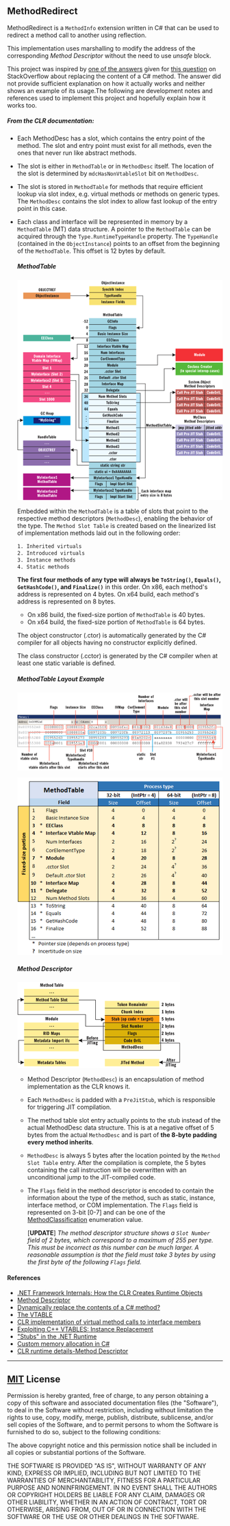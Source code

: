 ## MethodRedirect

MethodRedirect is a `MethodInfo` extension written in C# that can be used to redirect a method call to another using reflection. 

This implementation uses marshalling to modify the address of the corresponding *Method Descriptor* without the need to use *unsafe* block.

This project was inspired by [one of the answers](https://stackoverflow.com/a/55026523/5953306) given for [this question](https://stackoverflow.com/questions/7299097/dynamically-replace-the-contents-of-a-c-sharp-method) on StackOverflow about replacing the content of a C# method. The answer did not provide sufficient explanation on how it actually works and neither shows an example of its usage.The following are development notes and references used to implement this project and hopefully explain how it works too.

##### From the CLR documentation:

  - Each MethodDesc has a slot, which contains the entry point of the method. The slot and entry point must exist for all methods, even the ones that never run like abstract methods.

  - The slot is either in `MethodTable` or in `MethodDesc` itself. The location of the slot is determined by `mdcHasNonVtableSlot` bit on `MethodDesc`.

  - The slot is stored in `MethodTable` for methods that require efficient lookup via slot index, e.g. virtual methods or methods on generic types. The `MethodDesc` contains the slot index to allow fast lookup of the entry point in this case.

  - Each class and interface will be represented in memory by a `MethodTable` (MT) data structure. A pointer to the `MethodTable` can be acquired through the `Type.RuntimeTypeHandle` property. The `TypeHandle` (contained in the `ObjectInstance`) points to an offset from the beginning of the `MethodTable`. This offset is 12 bytes by default.
    
	##### MethodTable

    ![MethodTable Layout](./Assets/Images/methodtable_layout.gif)

    Embedded within the `MethodTable` is a table of slots that point to the respective method descriptors (`MethodDesc`), enabling the behavior of the type. The `Method Slot Table` is created based on the linearized list of implementation methods laid out in the following order:

        1. Inherited virtuals
        2. Introduced virtuals
        3. Instance methods
        4. Static methods

    **The first four methods of any type will always be `ToString()`, `Equals()`, `GetHashCode()`, and `Finalize()`** in this order. On x86, each method's address is represented on  4 bytes. On  x64 build,  each method's address is represented on 8 bytes.
    
      - On x86 build, the fixed-size portion of `MethodTable` is 40 bytes.
      - On x64 build, the fixed-size portion of `MethodTable` is 64 bytes.

    The object constructor (.ctor) is automatically generated by the C# compiler for all objects having no constructor explicitly defined.

    The class constructor (.cctor) is generated by the C# compiler when at least one static variable is defined.

    ##### MethodTable Layout Example

    ![MethodTable Layout Example](./Assets/Images/methodtable_layout_example.gif)
       
    ![MethodTable Layout](./Assets/Images/methodtable-fixed-layout.png)

    ##### Method Descriptor

    ![Method Descriptor](./Assets/Images/method-descriptor.gif)

    - Method Descriptor (`MethodDesc`) is an encapsulation of method implementation as the CLR knows it.

    - Each `MethodDesc` is padded with a `PreJitStub`, which is responsible for triggering JIT compilation. 

    - The method table slot entry actually points to the stub instead of the actual MethodDesc data structure. This is at a negative offset of 5 bytes from the actual `MethodDesc` and is part of **the 8-byte padding every method inherits**.

    - `MethodDesc` is always 5 bytes after the location pointed by the `Method Slot Table` entry. After the compilation is complete, the 5 bytes containing the call instruction will be overwritten with an unconditional jump to the JIT-compiled code.

    - The `Flags` field in the method descriptor is encoded to contain the information about the type of the method, such as static, instance, interface method, or COM implementation. The `Flags` field is represented on 3-bit [0-7] and can be one of the [MethodClassification](https://github.com/dotnet/coreclr/blob/master/src/vm/method.hpp#L90) enumeration value.

    	[**UPDATE**] *The method descriptor structure shows a `Slot Number` field of 2 bytes, which correspond to a maximum of 255 per type. This must be incorrect as this number can be much larger. A reasonable assumption is that the field must take 3 bytes by using the first byte of the following `Flags` field.*

#### References

   - [.NET Framework Internals: How the CLR Creates Runtime Objects](https://docs.microsoft.com/en-us/archive/msdn-magazine/2005/may/net-framework-internals-how-the-clr-creates-runtime-objects)
   - [Method Descriptor](https://github.com/dotnet/coreclr/blob/master/Documentation/botr/method-descriptor.md)
   - [Dynamically replace the contents of a C# method?](https://stackoverflow.com/questions/7299097/dynamically-replace-the-contents-of-a-c-sharp-method) 
   - [The VTABLE](https://github.com/dotnet/coreclr/blob/master/src/vm/methodtable.h#L1464)
   - [CLR implementation of virtual method calls to interface members](https://stackoverflow.com/questions/9808982/clr-implementation-of-virtual-method-calls-to-interface-members)
   - [Exploiting C++ VTABLES: Instance Replacement](https://defuse.ca/exploiting-cpp-vtables.htm)
   - ["Stubs" in the .NET Runtime](https://mattwarren.org/2019/09/26/Stubs-in-the-.NET-Runtime/)
   - [Custom memory allocation in C#](https://blog.adamfurmanek.pl/2016/05/07/custom-memory-allocation-in-c-part-3/)
   - [CLR runtime details-Method Descriptor](https://www.programmersought.com/article/53334314040/) 

---
        
## [MIT](http://opensource.org/licenses/MIT) License

Permission is hereby granted, free of charge, to any person obtaining a copy of this software and associated documentation files (the "Software"), to deal in the Software without restriction, including without limitation the rights to use, copy, modify, merge, publish, distribute, sublicense, and/or sell copies of the Software, and to permit persons to whom the Software is furnished to do so, subject to the following conditions:

The above copyright notice and this permission notice shall be included in all copies or substantial portions of the Software.

THE SOFTWARE IS PROVIDED "AS IS", WITHOUT WARRANTY OF ANY KIND, EXPRESS OR IMPLIED, INCLUDING BUT NOT LIMITED TO THE WARRANTIES OF MERCHANTABILITY, FITNESS FOR A PARTICULAR PURPOSE AND NONINFRINGEMENT. IN NO EVENT SHALL THE AUTHORS OR COPYRIGHT HOLDERS BE LIABLE FOR ANY CLAIM, DAMAGES OR OTHER LIABILITY, WHETHER IN AN ACTION OF CONTRACT, TORT OR OTHERWISE, ARISING FROM, OUT OF OR IN CONNECTION WITH THE SOFTWARE OR THE USE OR OTHER DEALINGS IN THE SOFTWARE.